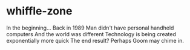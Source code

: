 # whiffle-zone
In the beginning...
Back in 1989
Man didn't have personal handheld computers
And the world was different
Technology is being created exponentially more quick
The end result? Perhaps Goom may chime in.
